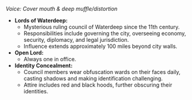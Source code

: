 *Voice: Cover mouth & deep muffle/distortion*

- **Lords of Waterdeep:**
  - Mysterious ruling council of Waterdeep since the 11th century.
  - Responsibilities include governing the city, overseeing economy, security, diplomacy, and legal jurisdiction.
  - Influence extends approximately 100 miles beyond city walls.
- **Open Lord:**
  - Always one in office.
- **Identity Concealment:**
  - Council members wear obfuscation wards on their faces daily, casting shadows and making identification challenging.
  - Attire includes red and black hoods, further obscuring their identities.